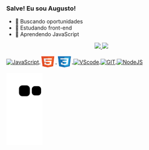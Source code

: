 ### Salve! Eu sou Augusto!

- 🔭 Buscando oportunidades
- 🌱 Estudando front-end
- 📖 Aprendendo JavaScript

<div align="center">
  <a href="https://github.com/augustoalvessb">
  <img height="160em" src="https://github-readme-stats.vercel.app/api?username=augustoalvessb&show_icons=true&theme=highcontrast&include_all_commits=true&count_private=true"/>
  <img height="160em" src="https://github-readme-stats.vercel.app/api/top-langs/?username=augustoalvessb&layout=compact&langs_count=7&theme=highcontrast"/>
</div>
  
  <div style="display: inline_block"><br>
  <img align="center" alt="JavaScript" height="30" width="40" src="https://cdn.jsdelivr.net/gh/devicons/devicon/icons/javascript/javascript-plain.svg"> 
  <img align="center" alt="HTML" height="30" width="40" src="https://raw.githubusercontent.com/devicons/devicon/master/icons/html5/html5-original.svg">
  <img align="center" alt="CSS" height="30" width="40" src="https://raw.githubusercontent.com/devicons/devicon/master/icons/css3/css3-original.svg">
  <img align="center" alt="VScode" height="30" width="40" src="https://cdn.jsdelivr.net/gh/devicons/devicon/icons/vscode/vscode-original.svg">
  <img align="center" alt="GIT" height="30" width="40" src="https://cdn.jsdelivr.net/gh/devicons/devicon/icons/git/git-original.svg">
  <img align="center" alt="NodeJS" height="30" width="40" src="https://cdn.jsdelivr.net/gh/devicons/devicon/icons/nodejs/nodejs-original.svg" />
                  
</div>
  
  ![Snake animation](https://github.com/augustoalvessb/augustoalvessb/blob/output/github-contribution-grid-snake.svg)
